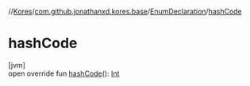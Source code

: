 //[Kores](../../../index.md)/[com.github.jonathanxd.kores.base](../index.md)/[EnumDeclaration](index.md)/[hashCode](hash-code.md)

# hashCode

[jvm]\
open override fun [hashCode](hash-code.md)(): [Int](https://kotlinlang.org/api/latest/jvm/stdlib/kotlin/-int/index.html)

